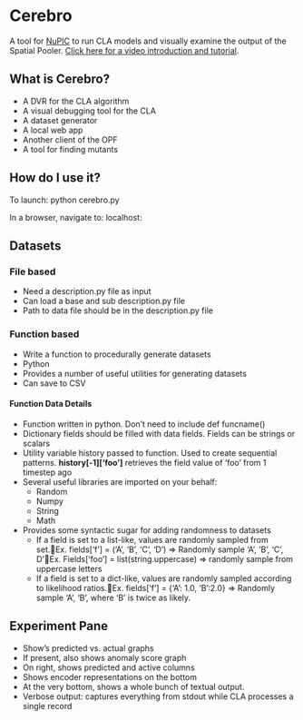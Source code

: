 # Cerebro

A tool for [NuPIC](http://github.com/numenta/nupic) to run CLA models and visually examine the output of the Spatial Pooler. [Click here for a video introduction and tutorial](http://youtu.be/WQWU1K5tE5o).

## What is Cerebro?

- A DVR for the CLA algorithm
- A visual debugging tool for the CLA
- A dataset generator
- A local web app
- Another client of the OPF
- A tool for finding mutants

## How do I use it?

To launch:
    python cerebro.py <portnum>

In a browser, navigate to:
    localhost:<portnum>

## Datasets

### File based
- Need a description.py file as input
- Can load a base and sub description.py file
- Path to data file should be in the description.py file

### Function based
- Write a function to procedurally generate datasets
- Python
- Provides a number of useful utilities for generating datasets
- Can save to CSV

#### Function Data Details

- Function written in python. Don’t need to include def funcname()
- Dictionary fields should be filled with data fields. Fields can be strings or scalars
- Utility variable history passed to function. Used to create sequential patterns. **history[-1][‘foo’]** retrieves the field value of ‘foo’ from 1 timestep ago
- Several useful libraries are imported on your behalf:
  - Random
  - Numpy
  - String
  - Math
- Provides some syntactic sugar for adding randomness to datasets
  - If a field is set to a list-like, values are randomly sampled from set.Ex. fields[‘f’] = (‘A’, ‘B’, ‘C’, ‘D’) => Randomly sample ‘A’, ‘B’, ‘C’, D’Ex. Fields[‘foo’] = list(string.uppercase) => randomly sample from uppercase letters
  - If a field is set to a dict-like, values are randomly sampled  according to likelihood ratios.Ex. fields[‘f’] = {‘A’: 1.0, ‘B’:2.0} => Randomly sample ‘A’, ‘B’, where ‘B’ is twice as likely.

## Experiment Pane

- Show’s predicted vs. actual graphs
- If present, also shows anomaly score graph
- On right, shows predicted and active columns
- Shows encoder representations on the bottom
- At the very bottom, shows a whole bunch of textual output. 
- Verbose output: captures everything from stdout while CLA processes a single record
